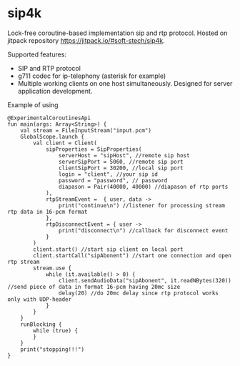 # sip4k

Lock-free coroutine-based implementation sip and rtp protocol. Hosted on jitpack repository https://jitpack.io/#soft-stech/sip4k.

Supported features:

* SIP and RTP protocol
* g711 codec for ip-telephony (asterisk for example)
* Multiple working clients on one host simultaneously. Designed for server application development.

Example of using

```
@ExperimentalCoroutinesApi
fun main(args: Array<String>) {
    val stream = FileInputStream("input.pcm")
    GlobalScope.launch {
        val client = Client(
            sipProperties = SipProperties(
                serverHost = "sipHost", //remote sip host
                serverSipPort = 5060, //remote sip port
                clientSipPort = 30200, //local sip port
                login = "client", //your sip id
                password = "password", // password
                diapason = Pair(40000, 40000) //diapason of rtp ports
            ),
            rtpStreamEvent =  { user, data ->
                print("continue\n") //listener for processing stream rtp data in 16-pcm format
            },
            rtpDisconnectEvent = { user ->
                print("disconnect\n") //callback for disconnect event
            }
        )
        client.start() //start sip client on local port
        client.startCall("sipAbonent") //start one connection and open rtp stream
        stream.use {
            while (it.available() > 0) {
                client.sendAudioData("sipAbonent", it.readNBytes(320)) //send piece of data in format 16-pcm having 20mc size
                delay(20) //do 20mc delay since rtp protocol works only with UDP-header
            }
        }
    }
    runBlocking {
        while (true) {
        }
    }
    print("stopping!!!")
}
```
